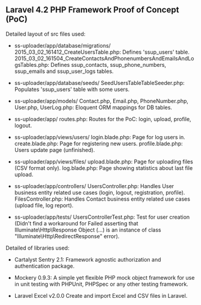 ## Laravel 4.2 PHP Framework Proof of Concept (PoC)

Detailed layout of src files used:

* ss-uploader/app/database/migrations/
2015_03_02_161412_CreateUsersTable.php:
Defines 'ssup_users' table.
2015_03_02_161504_CreateContactsAndPhonenumbersAndEmailsAndLogsTables.php:
Defines ssup_contacts, ssup_phone_numbers, ssup_emails and ssup_user_logs tables.
   
* ss-uploader/app/database/seeds/
SeedUsersTableTableSeeder.php:
Populates 'ssup_users' table with some users.

* ss-uploader/app/models/
Contact.php, Email.php, PhoneNumber.php, User.php, UserLog.php:
Eloquent ORM mappings for DB tables.
   
* ss-uploader/app/
routes.php:
Routes for the PoC: login, upload, profile, logout.

* ss-uploader/app/views/users/
login.blade.php:
Page for log users in.
create.blade.php:
Page for registering new users.
profile.blade.php:
Users update page (unfinished).
* ss-uploader/app/views/files/
upload.blade.php:
Page for uploading files (CSV format only).
log.blade.php:
Page showing statistics about last file upload.

* ss-uploader/app/controllers/
UsersController.php:
Handles User business entity related use cases (login, logout, registration, profile).
FilesController.php:
Handles Contact business entity related use cases (upload file, log report).

* ss-uploader/app/tests/
UsersControllerTest.php:
Test for user creation (Didn't find a workaround for Failed asserting that Illuminate\Http\Response Object (...) is an instance of class "Illuminate\Http\RedirectResponse" error).

Detailed of libraries used:

* Cartalyst Sentry 2.1:
Framework agnostic authorization and authentication package.

* Mockery 0.9.3:
A simple yet flexible PHP mock object framework for use in unit testing with PHPUnit, PHPSpec or any other testing framework.

* Laravel Excel v2.0.0
Create and import Excel and CSV files in Laravel.

